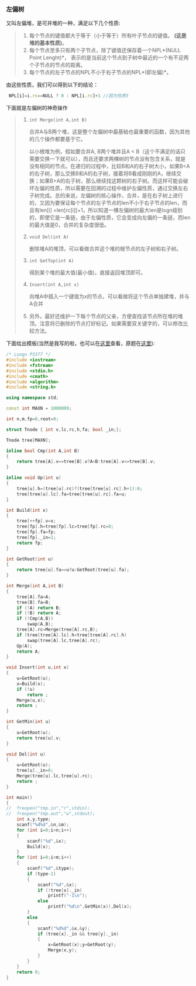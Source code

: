 ### 左偏树 ###

又叫左偏堆，是可并堆的一种，满足以下几个性质:

> 1. 每个节点的键值都大于等于（小于等于）所有叶子节点的键值。
>    **(这是堆的基本性质)**。
> 2. 每个节点至多只有两个子节点，除了键值还保存着一个NPL*(NULL Point Lenght)*，
>    表示的是当前这个节点到子树中最近的一个有不足两个子节点的节点的距离。
> 3. 每个节点的左子节点的NPL不小于右子节点的NPL*(即左偏)*。

由这些性质，我们可以得到以下的结论：

```javascript
 NPL[i]=i.rc==NULL ? 0 : NPL[i.rc]+1 //因为性质3
```

下面就是左偏树的神奇操作

> 1. ```int Merge(int A,int B)```
>
>    合并A与B两个堆，这是整个左偏树中最基础也最重要的函数，因为其他的几个操作都要基于它。
>
>    以小根堆为例，假如要合并A, B两个堆并且A < B（这个不满足的话只需要交换一下就可以），而且还要求两棵树的节点没有包含关系，就是没有相同的节点。在递归的过程中，比较B和A的右子树大小，如果B<A的右子树，那么交换B和A的右子树，接着将B看成刚刚的A，继续交换；如果B>A的右子树，那么继续找这颗树的右子树。而这样可能会破坏左偏的性质，所以需要在回溯的过程中维护左偏性质，通过交换左右子树完成。总的来说，左偏树的核心操作，合并，是在右子树上进行的，又因为要保证每个节点的左子节点的len不小于右子节点的len，而且有len[i] =len[rc[i]]+1，所以知道一棵左偏树的最大len是logn级别的，即使它是一条链，由于左偏性质，它会变成向左偏的一条链，而len的最大值是0，合并的复杂度很低。
> 2. ```void Del(int A)```
>
>    删除堆A的堆顶，可以看做合并这个堆的根节点的左子树和右子树。
> 3. ```int GetTop(int A)```
>
>    得到某个堆的最大值(最小值)，直接返回堆顶即可。
> 4. ```Insert(int A,int x)```
>
>    向堆A中插入一个键值为x的节点，可以看做将这个节点单独建堆，并与A合并
> 5. 另外，最好还维护一下每个节点的父亲，方便查找该节点所在堆的堆顶。注意将已删除的节点打好标记。如果需要双关键字的，可以修改比较方法。

下面给出模板(当然是我写的啦，也可以在[这里](https://github.com/cnwangjihe/MyCode/blob/master/%E6%A8%A1%E6%9D%BF/%E5%B7%A6%E5%81%8F%E6%A0%91.cpp)查看，原题在[这里](https://www.luogu.org/problemnew/show/3377)):

```cpp
/* Luogu P3377 */
#include <iostream>
#include <fstream>
#include <stdio.h>
#include <cmath>
#include <algorithm>
#include <string.h>

using namespace std;

const int MAXN = 1000009;

int n,m,fp=0,root=0;

struct Tnode { int v,lc,rc,h,fa; bool _in;};

Tnode tree[MAXN];

inline bool Cmp(int A,int B)
{
	return tree[A].v==tree[B].v?A<B:tree[A].v<=tree[B].v;
}

inline void Up(int u)
{
	tree[u].h=(tree[u].rc)?(tree[tree[u].rc].h+1):0;
	tree[tree[u].lc].fa=tree[tree[u].rc].fa=u;
}

int Build(int x)
{
	tree[++fp].v=x;
	tree[fp].h=tree[fp].lc=tree[fp].rc=0;
	tree[fp].fa=fp;
	tree[fp]._in=1;
	return fp;
}

int GetRoot(int u)
{
	return tree[u].fa==u?u:GetRoot(tree[u].fa);
}

int Merge(int A,int B)
{
	tree[A].fa=A;
	tree[B].fa=B;
	if (!A) return B;
	if (!B) return A;
	if (!Cmp(A,B)) 
		swap(A,B);
	tree[A].rc=Merge(tree[A].rc,B);
	if (tree[tree[A].lc].h<tree[tree[A].rc].h)
		swap(tree[A].lc,tree[A].rc);
	Up(A);
	return A;
} 

void Insert(int u,int x)
{
	u=GetRoot(u);
	x=Build(x);
	if (!u)
		return ;
	Merge(u,x);
	return ;
} 

int GetMin(int u)
{
	u=GetRoot(u);
	return tree[u].v;
}

void Del(int u)
{
	u=GetRoot(u);
	tree[u]._in=0;
	Merge(tree[u].lc,tree[u].rc);
	return ;
}

int main()
{
//	freopen("tmp.in","r",stdin);
//	freopen("tmp.out","w",stdout);
	int x,y,type;
	scanf("%d%d",&n,&m);
	for (int i=0;i<n;i++)
	{
		scanf("%d",&x);
		Build(x);
	}
	for (int i=0;i<m;i++)
	{
		scanf("%d",&type);
		if (type-1)
		{
			scanf("%d",&x);
			if (!tree[x]._in) 
				printf("-1\n");
			else
				printf("%d\n",GetMin(x)),Del(x);
		}
		else
		{
			scanf("%d%d",&x,&y);
			if (tree[x]._in && tree[y]._in)
			{
				x=GetRoot(x);y=GetRoot(y);
				Merge(x,y);
			}
		}
	}
	return 0;
}
```